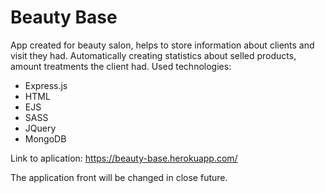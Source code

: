 # Beauty Base
App created for beauty salon, helps to store information about clients and visit they had. Automatically creating statistics about selled products, amount treatments the client had. 
Used technologies:
- Express.js
- HTML
- EJS
- SASS
- JQuery
- MongoDB

Link to aplication: https://beauty-base.herokuapp.com/

The application front will be changed in close future.
